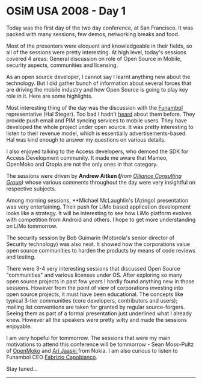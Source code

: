 OSiM USA 2008 - Day 1
===
Today was the first day of the two day conference, at San Francisco. It was packed with many sessions, few demos, networking breaks and food.  
  
Most of the presenters were eloquent and knowledgeable in their fields, so all of the sessions were pretty interesting. At high level, today's sessions covered 4 areas: General discussion on role of Open Source in Mobile, security aspects, communities and licensing.  
  
As an open source developer, I cannot say I learnt anything new about the technology. But I did gather bunch of information about several forces that are driving the mobile industry and how Open Source is going to play key role in it. Here are some highlights.  
  
Most interesting thing of the day was the discussion with the [Funambol][0] representative (Hal Steger). Too bad I hadn't [heard][1] about them before. They provide push email and PIM syncing services to mobile users. They have developed the whole project under open source. It was pretty interesting to listen to their revenue model, which is essentially advertisements-based. Hal was kind enough to answer my questions on various details.  
  
I also enjoyed talking to the Access developers, who demoed the SDK for Access Development community. It made me aware that Mameo, OpenMoko and Qtopia are not the only ones in that category.  
  
The sessions were driven by **Andrew Aitken (**_from [Olliance Consulting Group][2])_ whose various comments throughout the day were very insightful on respective subjects.  
  
Among morning sessions, **Michael McLaughlin's (Azingo) presentation was very entertaining. Their push for LiMo based application development looks like a strategy. It will be interesting to see how LiMo platform evolves with competition from Android and others. I hope to get more understanding on LiMo tommorrow.  
  
The security session by Bob Guimarin (Motorola's senior director of Security technology) was also neat. It showed how the corporations value open source communities to harden the products by means of code reviews and testing.  
  
There were 3-4 very interesting sessions that discussed Open Source "communities" and various licenses under OS. After exploring so many open source projects in past few years I hardly found anything new in those sessions. However from the point of view of corporations investing into open source projects, it must have been educational. The concepts like typical 3-tier communities (core developers, contributors and users); mailing list conventions are taken for granted by regular source-forgers. Seeing them as part of a formal presentation just underlined what I already knew. However all the speakers were pretty witty and made the sessions enjoyable.  
  
I am very hopeful for tommorrow. The sessions that were my main motivations to attend this conference will be tommorrow - Sean Moss-Pultz of [OpenMoko][3] and [Ari Jaaski ][4]from Nokia. I am also curious to listen to Funambol CEO [Fabrizio Capobianco][5].  
  
Stay tuned...  
**********

[0]: http://www.funambol.com/opensource/
[1]: http://en.wikipedia.org/wiki/Funambol
[2]: http://www.olliancegroup.com/
[3]: http://www.openmoko.org/
[4]: http://jaaksi.blogspot.com/2008/03/greetings-from-osim-usa.html
[5]: http://www.funambol.com/blog/capo/

